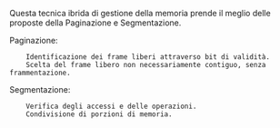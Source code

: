 
Questa tecnica ibrida di gestione della memoria prende il meglio delle proposte della Paginazione e Segmentazione.

Paginazione:

		Identificazione dei frame liberi attraverso bit di validità.
		Scelta del frame libero non necessariamente contiguo, senza frammentazione.

Segmentazione:

		Verifica degli accessi e delle operazioni.
		Condivisione di porzioni di memoria.

